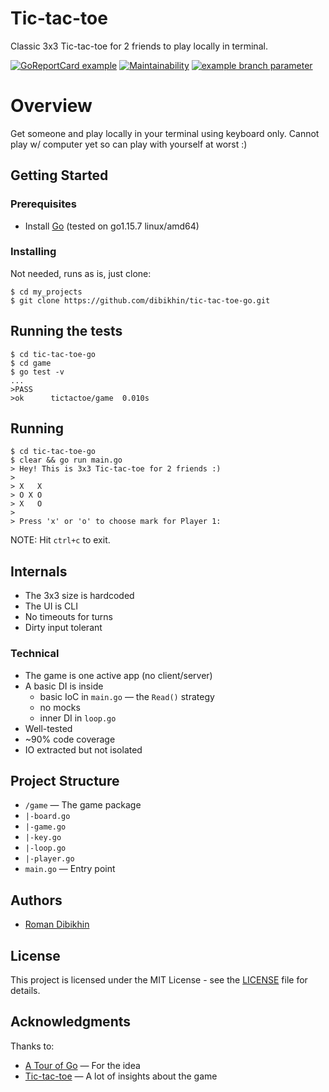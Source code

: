 # Tic-tac-toe

Classic 3x3 Tic-tac-toe for 2 friends to play locally in terminal.

[![GoReportCard example](https://goreportcard.com/badge/github.com/dibikhin/tic-tac-toe-go)](https://goreportcard.com/report/github.com/dibikhin/tic-tac-toe-go) [![Maintainability](https://api.codeclimate.com/v1/badges/229dc45729c3983e99a9/maintainability)](https://codeclimate.com/github/dibikhin/tic-tac-toe-go/maintainability) [![example branch parameter](https://github.com/dibikhin/tic-tac-toe-go/actions/workflows/go.yml/badge.svg?branch=main)](https://github.com/dibikhin/tic-tac-toe-go/actions/workflows/go.yml)

# Overview

Get someone and play locally in your terminal using keyboard only. Cannot play w/ computer yet so can play with yourself at worst :)

## Getting Started

### Prerequisites
- Install [Go](https://golang.org/doc/install) (tested on go1.15.7 linux/amd64)

### Installing
Not needed, runs as is, just clone:
```
$ cd my_projects
$ git clone https://github.com/dibikhin/tic-tac-toe-go.git
```

## Running the tests
```
$ cd tic-tac-toe-go
$ cd game
$ go test -v
...
>PASS
>ok      tictactoe/game  0.010s
```

## Running
```
$ cd tic-tac-toe-go
$ clear && go run main.go
> Hey! This is 3x3 Tic-tac-toe for 2 friends :)
>
> X   X
> O X O
> X   O
>
> Press 'x' or 'o' to choose mark for Player 1:
```

NOTE: Hit `ctrl+c` to exit.

## Internals
- The 3x3 size is hardcoded
- The UI is CLI
- No timeouts for turns
- Dirty input tolerant

### Technical
- The game is one active app (no client/server)
- A basic DI is inside
  - basic IoC in `main.go` — the `Read()` strategy
  - no mocks
  - inner DI in `loop.go`
- Well-tested
- ~90% code coverage
- IO extracted but not isolated

## Project Structure
- `/game` — The game package
- `|-board.go`
- `|-game.go`
- `|-key.go`
- `|-loop.go`
- `|-player.go`
- `main.go` — Entry point

## Authors
- [Roman Dibikhin](https://github.com/dibikhin)

## License
This project is licensed under the MIT License - see the [LICENSE](./LICENSE) file for details.

## Acknowledgments
Thanks to:
- [A Tour of Go](https://tour.golang.org/welcome/1) — For the idea
- [Tic-tac-toe](https://en.wikipedia.org/wiki/Tic-tac-toe) — A lot of insights about the game
